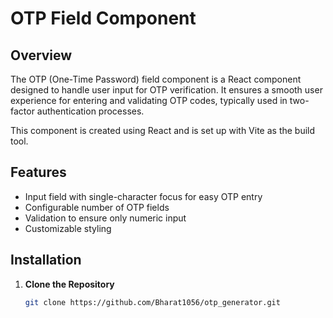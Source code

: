 # OTP Field Component

## Overview

The OTP (One-Time Password) field component is a React component designed to handle user input for OTP verification. It ensures a smooth user experience for entering and validating OTP codes, typically used in two-factor authentication processes.

This component is created using React and is set up with Vite as the build tool.

## Features

- Input field with single-character focus for easy OTP entry
- Configurable number of OTP fields
- Validation to ensure only numeric input
- Customizable styling

## Installation

1. **Clone the Repository**

   ```bash
   git clone https://github.com/Bharat1056/otp_generator.git
   ```
